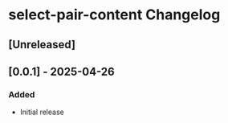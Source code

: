 <!-- Keep a Changelog guide -> https://keepachangelog.com -->

# select-pair-content Changelog

## [Unreleased]

## [0.0.1] - 2025-04-26

### Added

- Initial release
